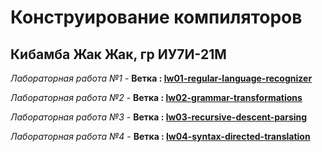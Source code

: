 # Конструирование компиляторов
## Кибамба Жак Жак, гр ИУ7И-21М

*Лабораторная работа №1* - **Ветка : [lw01-regular-language-recognizer](https://github.com/bauer318/bmstu-compilers-building/tree/lw01-regular-language-recognizer)** 

 *Лабораторная работа №2* - **Ветка : [lw02-grammar-transformations](https://github.com/bauer318/bmstu-compilers-building/tree/lw02-grammar-transformations)**

 *Лабораторная работа №3* - **Ветка : [lw03-recursive-descent-parsing](https://github.com/bauer318/bmstu-compilers-building/tree/lw03-recursive-descent-parsing)**

*Лабораторная работа №4* - **Ветка : [lw04-syntax-directed-translation](https://github.com/bauer318/bmstu-compilers-building/tree/lw04-syntax-directed-translation)**
